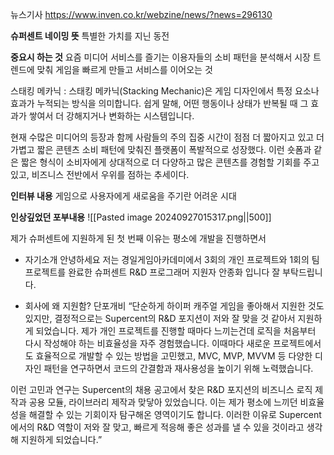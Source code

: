 뉴스기사
https://www.inven.co.kr/webzine/news/?news=296130

**슈퍼센트 네이밍 뜻**
특별한 가치를 지닌 동전

**중요시 하는 것** 
요즘 미디어 서비스를 즐기는 이용자들의 소비 패턴을 분석해서 시장 트렌드에 맞춰 게임을 빠르게 만들고 서비스를 이어오는 것

스태킹 메카닉 : 스태킹 메카닉(Stacking Mechanic)은 게임 디자인에서 특정 요소나 효과가 누적되는 방식을 의미합니다. 쉽게 말해, 어떤 행동이나 상태가 반복될 때 그 효과가 쌓여서 더 강해지거나 변화하는 시스템입니다.

현재 수많은 미디어의 등장과 함께 사람들의 주의 집중 시간이 점점 더 짧아지고 있고 더 가볍고 짧은 콘텐츠 소비 패턴에 맞춰진 플랫폼이 폭발적으로 성장했다. 이런 숏폼과 같은 짧은 형식이 소비자에게 상대적으로 더 다양하고 많은 콘텐츠를 경험할 기회를 주고 있고, 비즈니스 전반에서 우위를 점하는 추세이다.

**인터뷰 내용**
게임으로 사용자에게 새로움을 주기란 어려운 시대

**인상깊었던 포부내용**
![[Pasted image 20240927015317.png||500]]

제가 슈퍼센트에 지원하게 된 첫 번째 이유는 평소에 개발을 진행하면서 

- 자기소개
안녕하세요 저는 경일게임아카데미에서 3회의 개인 프로젝트와 1회의 팀프로젝트를 완료한 슈퍼센트 R&D 프로그래머 지원자 안종화 입니다 잘 부탁드립니다.

* 회사에 왜 지원함? 단포개비
“단순하게 하이퍼 캐주얼 게임을 좋아해서 지원한 것도 있지만, 결정적으로는 Supercent의 R&D 포지션이 저와 잘 맞을 것 같아서 지원하게 되었습니다. 제가 개인 프로젝트를 진행할 때마다 느끼는건데 로직을 처음부터 다시 작성해야 하는 비효율성을 자주 경험했습니다. 이때마다 새로운 프로젝트에서도 효율적으로 개발할 수 있는 방법을 고민했고, MVC, MVP, MVVM 등 다양한 디자인 패턴을 연구하면서 코드의 간결함과 재사용성을 높이기 위해 노력했습니다.

이런 고민과 연구는 Supercent의 채용 공고에서 찾은 R&D 포지션의 비즈니스 로직 제작과 공용 모듈, 라이브러리 제작과 맞닿아 있었습니다. 이는 제가 평소에 느끼던 비효율성을 해결할 수 있는 기회이자 탐구해온 영역이기도 합니다. 이러한 이유로 Supercent에서의 R&D 역할이 저와 잘 맞고, 빠르게 적응해 좋은 성과를 낼 수 있을 것이라고 생각해 지원하게 되었습니다.”

